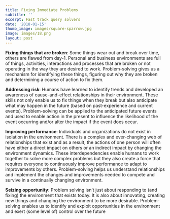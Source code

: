 ```yaml
---
title: Fixing Immediate Problems
subtitle: ''
excerpt: Fast track query solvers
date: '2018-01-15'
thumb_image: images/square-sparrow.jpg
image: images/18.png
layout: post
---
```

**Fixing things that are broken**: Some things wear out and break over time, others are flawed from day-1. Personal and business environments are full of things, activities, interactions and processes that are broken or not operating in the way they are desired to work. Problem-solving gives us a mechanism for identifying these things, figuring out why they are broken and determining a course of action to fix them.

**Addressing risk**: Humans have learned to identify trends and developed an awareness of cause-and-effect relationships in their environment. These skills not only enable us to fix things when they break but also anticipate what may happen in the future (based on past-experience and current events). Problem-solving can be applied to the anticipated future events and used to enable action in the present to influence the likelihood of the event occurring and/or alter the impact if the event does occur.

**Improving performance**: Individuals and organizations do not exist in isolation in the environment. There is a complex and ever-changing web of relationships that exist and as a result, the actions of one person will often have either a direct impact on others or an indirect impact by changing the environment dynamics. These interdependencies enable humans to work together to solve more complex problems but they also create a force that requires everyone to continuously improve performance to adapt to improvements by others. Problem-solving helps us understand relationships and implement the changes and improvements needed to compete and survive in a continually changing environment.

**Seizing opportunity**: Problem solving isn’t just about responding to (and fixing) the environment that exists today. It is also about innovating, creating new things and changing the environment to be more desirable. Problem-solving enables us to identify and exploit opportunities in the environment and exert (some level of) control over the future